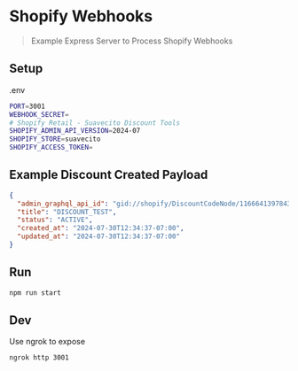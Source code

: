 # Shopify Webhooks

> Example Express Server to Process Shopify Webhooks

## Setup

.env

```bash
PORT=3001
WEBHOOK_SECRET=
# Shopify Retail - Suavecito Discount Tools
SHOPIFY_ADMIN_API_VERSION=2024-07
SHOPIFY_STORE=suavecito
SHOPIFY_ACCESS_TOKEN=
```

## Example Discount Created Payload

```json
{
  "admin_graphql_api_id": "gid://shopify/DiscountCodeNode/1166641397843",
  "title": "DISCOUNT_TEST",
  "status": "ACTIVE",
  "created_at": "2024-07-30T12:34:37-07:00",
  "updated_at": "2024-07-30T12:34:37-07:00"
}
```

## Run

```bash
npm run start
```

## Dev

Use ngrok to expose

```bash
ngrok http 3001
```
